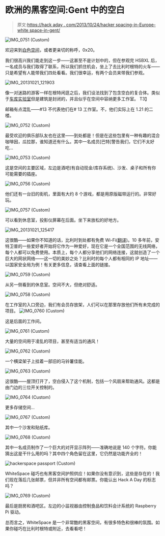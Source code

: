 # 欧洲的黑客空间:Gent 中的空白

> 原文:[https://hack aday . com/2013/10/24/hacker spacing-in-Europe-white space-in-gent/](https://hackaday.com/2013/10/24/hackerspacing-in-europe-whitespace-in-gent/)

![IMG_0751 (Custom)](../Images/ec02bcc6b5d21cbfe852318de6efd253.png)

欢迎来到[白色空间](http://www.0x20.be/Main_Page)，或者更亲切的称呼，0x20。

我们很高兴我们能走到这一步——这甚至不是计划中的，但在参观完 HSBXL 后，一名成员与我们取得了联系，所以我们抓住机会，坐上了去比利时根特的火车——只是希望有人能带我们四处看看。我们很幸运，有两个会员来带我们参观。

![IMG_20131021_121903](../Images/5a44a700705127e6c1946ffc1212bef6.png)

像一对迷路的游客一样在根特闲逛之后，我们设法找到了包含空白的复合体。类似于[车库实验室](http://hackaday.com/2013/10/20/hackerspacing-in-europe-the-garage-lab-in-dusseldorf/)但是建筑是封闭的，并且似乎在空间中容纳更多工作室。
T3】

邮箱有点混乱——#13 不代表他们在# 13 工作室。不，他们实际上在 1.21 的二楼。

![IMG_0752 (Custom)](../Images/e0412f5ddc0cb0424de913cbe2c0cd55.png)

最受欢迎的俱乐部队友也在这里——到处都是！但是在这些包里有一种有趣的混合咖啡因，瓜拉那，谁知道还有什么。其中一名成员[巴特]警告我们，它们不太好吃…

![IMG_0753 (Custom)](../Images/6c3ea6aa51bb6e165161d3cce160d45d.png)

这是空间的主要区域，左边是酒吧(有自动现金/库存系统)、沙发、桌子和所有你可能需要的插座。

![IMG_0756 (Custom)](../Images/8c98874f1bfac70631a1bbaa9bcce1c5.png)

他们还有一台旧的街机，里面有大约 8 个游戏，都是用原版磁带运行的。非常好玩。

![IMG_0757 (Custom)](../Images/213969e5a36a8951a972e8a00acc4852.png)

可以看到休息室，投影仪屏幕在后面。坐下来放松的好地方。

![IMG_20131021_125417](../Images/28df0f622a6b9d53efa4ec010442e75b.png)

这很酷——如果你不知道的话，比利时到处都有免费 Wi-Fi([翻译](http://translate.google.ca/translate?hl=en&sl=nl&u=http://www.wirelessantwerpen.be/&prev=/search%3Fq%3Dantwerp%2Binternet%2Bnetwork%26espv%3D210%26es_sm%3D122%26biw%3D1024%26bih%3D587))。10 多年前，安特卫普的一些爱好者开始将它作为一种爱好，现在它是一个全国范围的无线网络，每个人都可以免费使用。本质上，每个人都分享他们的网络连接，这就创造了一个巨大的网状网络——这一切的美妙之处？比利时的每个人都有相同的 IP 地址——以国家安全局为例！有关更多信息，请查看上面的链接。

![IMG_0759 (Custom)](../Images/6ae62d6f5f5df94d4e147a725a5c39b0.png)

从另一侧看到的休息室。空间不大，但绝对舒适。

![IMG_0758 (Custom)](../Images/86ce315a0f2bd2a4bf2389325a557859.png)

在工作室的入口旁边，我们有会员存放架，人们可以在那里存放他们所有未完成的项目。
![IMG_0760 (Custom)](../Images/28648059bdc4abc40ccbbe50ce5975f8.png)

这是后面的工作间。

![IMG_0761 (Custom)](../Images/9c730a32aaf1af747178ed57c455cf21.png)

大量的空间用于凌乱的项目，甚至有适当的通风！

![IMG_0762 (Custom)](../Images/e53235f76b2bf558bd8a80b8e08237aa.png)

一个横梁架子上挂着一部旧的马铃薯佳能。

![IMG_0763 (Custom)](../Images/8c2d50f30bd4ee7a3f3682d941920241.png)

这很酷——屋顶打开了，空白侵入了这个机制，包括一个风扇来帮助通风。这都是由门边的三位开关控制的。

![IMG_0764 (Custom)](../Images/6d916946d305b63ec3cac051f3803d87.png)

更多存储空间…

![IMG_0767 (Custom)](../Images/5fde21ba1b2e70c1070b17d3d544847f.png)

其中一个沙发和贴纸库。

![IMG_0768 (Custom)](../Images/8fab71728ef59c6a1dfc5a8a8f403f81.png)

其中一名成员制作了一个巨大的对开显示阵列——准确地说是 140 个字符。你能猜出这是干什么用的吗？其中四个角色留在这里，它仍然是功能齐全的！

![hackerspace passport (Custom)](../Images/502d375c3fb6d916e089e51409cd7ffe.png)

WhiteSpace 碰巧也有黑客空间护照供应！如果你没有意识到，这些是存在的！我们现在落后几张邮票，但并非所有空间都有邮票。你能认出 Hack A Day 的标志吗？

![IMG_0769 (Custom)](../Images/3ad870f82b8fceddff959972e824142f.png)

最后是厨房和酒吧区。左边的小监视器由控制食品和饮料会计系统的 Raspberry Pi 驱动。

总而言之，WhiteSpace 是一个非常酷的黑客空间，有很多特色和很棒的氛围。如果你碰巧在比利时根特或附近，去看看吧！